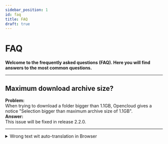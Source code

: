 ```yaml
---
sidebar_position: 1
id: faq
title: FAQ
draft: true
---
```

# FAQ

**Welcome to the frequently asked questions (FAQ). Here you will find answers to the most common questions.**

---

## Maximum download archive size?

**Problem:**<br/>
When trying to download a folder bigger than 1.1GB, Opencloud gives a notice "Selection bigger than maximum archive size of 1.1GB".
<br/>
**Answer:**<br/>
This issue will be fixed in release 2.2.0.

---



<details>
<summary>Wrong text wit auto-translation in Browser</summary>

Strange terms and words are displayed in OpenCloud-Web for example "Butterblume".

The problem is due to the auto-translation of the respective browser. As soon as this is activated, everything is translated, including program and application names, such as "Buttercup" turning into "Butterblume". Therefore, we recommend to deactivate the automatic translation of the browser.

</details>

​
